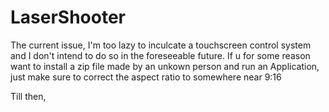 # LaserShooter

The current issue, I'm too lazy to inculcate a touchscreen control system and I don't intend to do so in the foreseeable future. If u for some reason want to install a zip file made by an unkown person and run an Application, just make sure to correct the aspect ratio to somewhere near 9:16

Till then,
